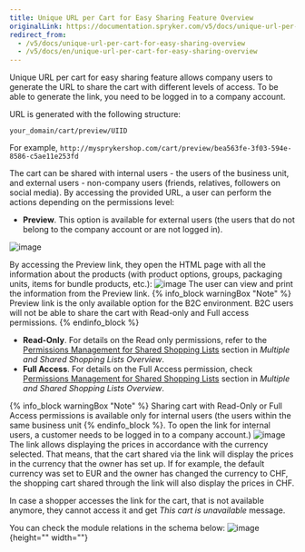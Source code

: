 ```yaml
---
title: Unique URL per Cart for Easy Sharing Feature Overview
originalLink: https://documentation.spryker.com/v5/docs/unique-url-per-cart-for-easy-sharing-overview
redirect_from:
  - /v5/docs/unique-url-per-cart-for-easy-sharing-overview
  - /v5/docs/en/unique-url-per-cart-for-easy-sharing-overview
---
```


Unique URL per cart for easy sharing feature allows company users to generate the URL to share the cart with different levels of access. To be able to generate the link, you need to be logged in to a company account.

URL is generated with the following structure: 
```
your_domain/cart/preview/UIID
```
For example, `http://mysprykershop.com/cart/preview/bea563fe-3f03-594e-8586-c5ae11e253fd`

The cart can be shared with internal users - the users of the business unit, and external users - non-company users (friends, relatives, followers on social media). By accessing the provided URL, a user can perform the actions depending on the permissions level:

* **Preview**. This option is available for external users (the users that do not belong to the company account or are not logged in). 

![image](https://spryker.s3.eu-central-1.amazonaws.com/docs/Features/Shopping+Cart/Unique+URL+per+Cart+for+Easy+Sharing/external-users-interface.png)


By accessing the Preview link, they open the HTML page with all the information about the products (with product options, groups, packaging units, items for bundle products, etc.):
![image](https://spryker.s3.eu-central-1.amazonaws.com/docs/Features/Shopping+Cart/Unique+URL+per+Cart+for+Easy+Sharing/cart-preview-share.png)
The user can view and print the information from the Preview link.
{% info_block warningBox "Note" %}
Preview link is the only available option for the B2C environment. B2C users will not be able to share the cart with Read-only and Full access permissions.
{% endinfo_block %}
* **Read-Only**. For details on the Read only permissions, refer to the [Permissions Management for Shared Shopping Lists](https://documentation.spryker.com/docs/en/multiple-shared-shopping-lists-overview-201907#read-only) section in *Multiple and Shared Shopping Lists Overview*.
* **Full Access**. For details on the Full Access permission, check [Permissions Management for Shared Shopping Lists](https://documentation.spryker.com/docs/en/multiple-shared-shopping-lists-overview-201907#full-access) section in *Multiple and Shared Shopping Lists Overview*.

{% info_block warningBox "Note" %}
Sharing cart with Read-Only or Full Access permissions is available only for internal users (the users within the same business unit
{% endinfo_block %}. To open the link for internal users, a customer needs to be logged in to a company account.)
![image](https://spryker.s3.eu-central-1.amazonaws.com/docs/Features/Shopping+Cart/Unique+URL+per+Cart+for+Easy+Sharing/internal-users-interface.png)
The link allows displaying the prices in accordance with the currency selected. That means, that the cart shared via the link will display the prices in the currency that the owner has set up. If for example, the default currency was set to EUR and the owner has changed the currency to CHF, the shopping cart shared through the link will also display the prices in CHF.

In case a shopper accesses the link for the cart, that is not available anymore, they cannot access it and get _This cart is unavailable_ message.

You can check the module relations in the schema below:
![image](https://spryker.s3.eu-central-1.amazonaws.com/docs/Features/Shopping+Cart/Unique+URL+per+Cart+for+Easy+Sharing/unique-url-module-diagram.png){height="" width=""}
